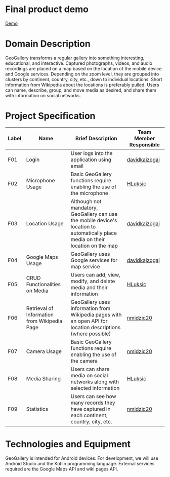 # Final product demo

[Demo](https://www.dropbox.com/scl/fi/eo4j24rimifgpwef26s6s/GeoGallery_demo.mp4?rlkey=ntn5mhb9qa0ul2dv7xdgdecr3&dl=0)

# Domain Description

GeoGallery transforms a regular gallery into something interesting, educational, and interactive. Captured photographs, videos, and audio recordings are placed on a map based on the location of the mobile device and Google services. Depending on the zoom level, they are grouped into clusters by continent, country, city, etc., down to individual locations. Short information from Wikipedia about the locations is preferably pulled. Users can name, describe, group, and move media as desired, and share them with information on social networks.

# Project Specification

Label	| Name	| Brief Description	| Team Member Responsible
------ | ----- | ----------- | -------------------
F01	| Login	| User logs into the application using email	| [davidkajzogaj](https://github.com/davidkajzogaj)
F02	| Microphone Usage	| Basic GeoGallery functions require enabling the use of the microphone	| [HLuksic](https://github.com/HLuksic)
F03	| Location Usage	| Although not mandatory, GeoGallery can use the mobile device's location to automatically place media on their location on the map	| [davidkajzogaj](https://github.com/davidkajzogaj)
F04	|Google Maps Usage	| GeoGallery uses Google services for map service	| [davidkajzogaj](https://github.com/davidkajzogaj)
F05	| CRUD Functionalities on Media |	Users can add, view, modify, and delete media and their information	| [HLuksic](https://github.com/HLuksic)
F06	| Retrieval of Information from Wikipedia Page	| GeoGallery uses information from Wikipedia pages with an open API for location descriptions (where possible)	| [nmidzic20](https://github.com/nmidzic20)
F07	| Camera Usage	| Basic GeoGallery functions require enabling the use of the camera	| [nmidzic20](https://github.com/nmidzic20)
F08	| Media Sharing	| Users can share media on social networks along with selected information	| [HLuksic](https://github.com/HLuksic)
F09	| Statistics	| Users can see how many records they have captured in each continent, country, city, etc.	| [nmidzic20](https://github.com/nmidzic20)

# Technologies and Equipment

GeoGallery is intended for Android devices. For development, we will use Android Studio and the Kotlin programming language. External services required are the Google Maps API and wiki pages API.
